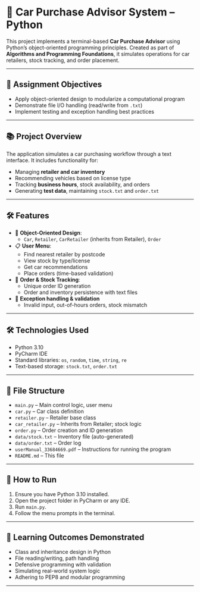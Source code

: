 # 🚗 Car Purchase Advisor System – Python

This project implements a terminal-based **Car Purchase Advisor** using Python’s object-oriented programming principles.
Created as part of **Algorithms and Programming Foundations**, it simulates operations for car retailers, stock tracking, and order placement.

---

## 🎯 Assignment Objectives

-  Apply object-oriented design to modularize a computational program
-  Demonstrate file I/O handling (read/write from `.txt`)
-  Implement testing and exception handling best practices

---

## 📚 Project Overview

The application simulates a car purchasing workflow through a text interface. It includes functionality for:

- Managing **retailer and car inventory**
- Recommending vehicles based on license type
- Tracking **business hours**, stock availability, and orders
- Generating **test data**, maintaining `stock.txt` and `order.txt`

---

## 🛠 Features

- 📂 **Object-Oriented Design**:
  - `Car`, `Retailer`, `CarRetailer` (inherits from Retailer), `Order`
- 📋 **User Menu**:
  - Find nearest retailer by postcode
  - View stock by type/license
  - Get car recommendations
  - Place orders (time-based validation)
- 🧾 **Order & Stock Tracking**:
  - Unique order ID generation
  - Order and inventory persistence with text files
- 🧪 **Exception handling & validation**
  - Invalid input, out-of-hours orders, stock mismatch

---

## 🛠 Technologies Used

- Python 3.10
- PyCharm IDE
- Standard libraries: `os`, `random`, `time`, `string`, `re`
- Text-based storage: `stock.txt`, `order.txt`

---

## 📁 File Structure

- `main.py` – Main control logic, user menu
- `car.py` – Car class definition
- `retailer.py` – Retailer base class
- `car_retailer.py` – Inherits from Retailer; stock logic
- `order.py` – Order creation and ID generation
- `data/stock.txt` – Inventory file (auto-generated)
- `data/order.txt` – Order log
- `userManual_33684669.pdf` – Instructions for running the program
- `README.md` – This file

---

## 🚀 How to Run

1. Ensure you have Python 3.10 installed.
2. Open the project folder in PyCharm or any IDE.
3. Run `main.py`.
4. Follow the menu prompts in the terminal.

---

## 🧠 Learning Outcomes Demonstrated

- Class and inheritance design in Python
- File reading/writing, path handling
- Defensive programming with validation
- Simulating real-world system logic
- Adhering to PEP8 and modular programming

---

